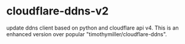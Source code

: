 # cloudflare-ddns-v2
update ddns client based on python and cloudflare api v4. This is an enhanced version over popular "timothymiller/cloudflare-ddns".
